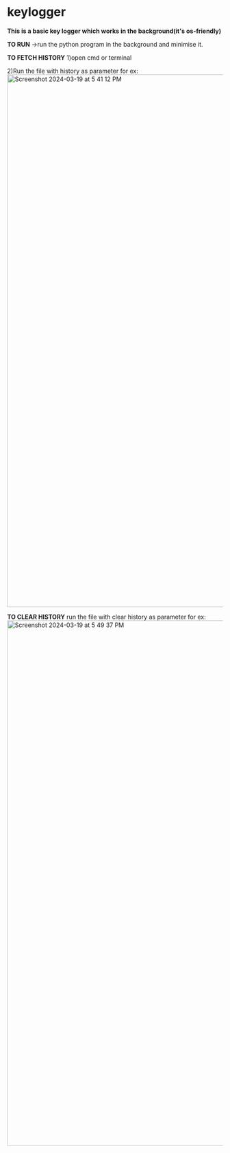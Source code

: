 # keylogger
**This is a basic key logger which works in the background(it's os-friendly)**

**TO RUN**
->run the python program in the background and minimise it.

**TO FETCH HISTORY**
1)open cmd or terminal

2)Run the file with history as parameter
for ex:
<img width="1241" alt="Screenshot 2024-03-19 at 5 41 12 PM" src="https://github.com/veeedant/keylogger/assets/107609312/bc600e4c-a056-4d36-8e3a-ccfe0f4c9772">

**TO CLEAR HISTORY**
run the file with clear history as parameter
for ex:
<img width="1224" alt="Screenshot 2024-03-19 at 5 49 37 PM" src="https://github.com/veeedant/keylogger/assets/107609312/d194df7a-a55d-4f09-a0ec-75b983477879">

